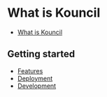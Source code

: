 # What is Kouncil
* [What is Kouncil](README.md)

## Getting started

* [Features](FEATURES.md)
* [Deployment](DEPLOYMENT.md)
* [Development](DEVELOPMENT.md)
